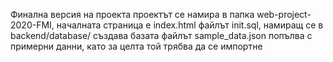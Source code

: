Финална версия на проекта
проектът се намира в папка web-project-2020-FMI, началната страница е index.html
файлът init.sql, намиращ се в backend/database/ създава базата
файлът sample_data.json попълва с примерни данни, като за целта той трябва да се импортне
